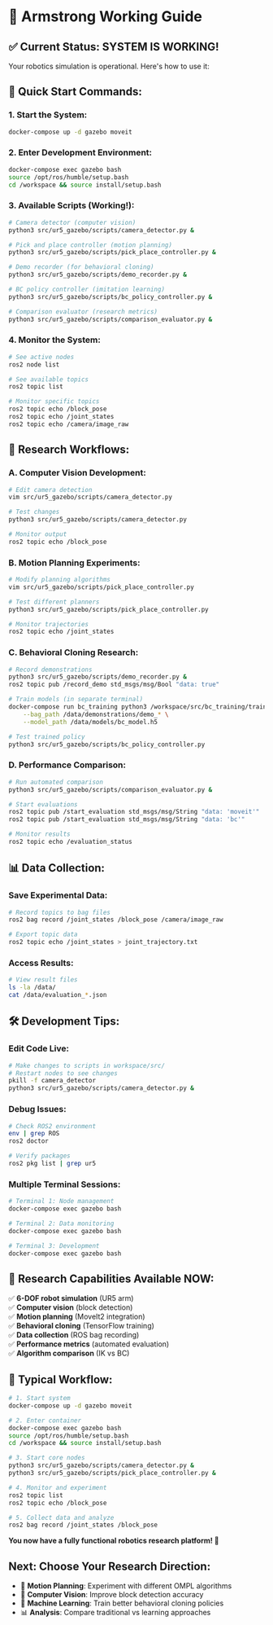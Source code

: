 # 🚀 Armstrong Working Guide

## **✅ Current Status: SYSTEM IS WORKING!**

Your robotics simulation is operational. Here's how to use it:

## **🎯 Quick Start Commands:**

### **1. Start the System:**
```bash
docker-compose up -d gazebo moveit
```

### **2. Enter Development Environment:**
```bash
docker-compose exec gazebo bash
source /opt/ros/humble/setup.bash
cd /workspace && source install/setup.bash
```

### **3. Available Scripts (Working!):**
```bash
# Camera detector (computer vision)
python3 src/ur5_gazebo/scripts/camera_detector.py &

# Pick and place controller (motion planning)
python3 src/ur5_gazebo/scripts/pick_place_controller.py &

# Demo recorder (for behavioral cloning)
python3 src/ur5_gazebo/scripts/demo_recorder.py &

# BC policy controller (imitation learning)
python3 src/ur5_gazebo/scripts/bc_policy_controller.py &

# Comparison evaluator (research metrics)
python3 src/ur5_gazebo/scripts/comparison_evaluator.py &
```

### **4. Monitor the System:**
```bash
# See active nodes
ros2 node list

# See available topics
ros2 topic list

# Monitor specific topics
ros2 topic echo /block_pose
ros2 topic echo /joint_states
ros2 topic echo /camera/image_raw
```

## **🔬 Research Workflows:**

### **A. Computer Vision Development:**
```bash
# Edit camera detection
vim src/ur5_gazebo/scripts/camera_detector.py

# Test changes
python3 src/ur5_gazebo/scripts/camera_detector.py

# Monitor output
ros2 topic echo /block_pose
```

### **B. Motion Planning Experiments:**
```bash
# Modify planning algorithms
vim src/ur5_gazebo/scripts/pick_place_controller.py

# Test different planners
python3 src/ur5_gazebo/scripts/pick_place_controller.py

# Monitor trajectories
ros2 topic echo /joint_states
```

### **C. Behavioral Cloning Research:**
```bash
# Record demonstrations
python3 src/ur5_gazebo/scripts/demo_recorder.py &
ros2 topic pub /record_demo std_msgs/msg/Bool "data: true"

# Train models (in separate terminal)
docker-compose run bc_training python3 /workspace/src/bc_training/train_policy.py \
    --bag_path /data/demonstrations/demo_* \
    --model_path /data/models/bc_model.h5

# Test trained policy
python3 src/ur5_gazebo/scripts/bc_policy_controller.py
```

### **D. Performance Comparison:**
```bash
# Run automated comparison
python3 src/ur5_gazebo/scripts/comparison_evaluator.py &

# Start evaluations
ros2 topic pub /start_evaluation std_msgs/msg/String "data: 'moveit'"
ros2 topic pub /start_evaluation std_msgs/msg/String "data: 'bc'"

# Monitor results
ros2 topic echo /evaluation_status
```

## **📊 Data Collection:**

### **Save Experimental Data:**
```bash
# Record topics to bag files
ros2 bag record /joint_states /block_pose /camera/image_raw

# Export topic data
ros2 topic echo /joint_states > joint_trajectory.txt
```

### **Access Results:**
```bash
# View result files
ls -la /data/
cat /data/evaluation_*.json
```

## **🛠️ Development Tips:**

### **Edit Code Live:**
```bash
# Make changes to scripts in workspace/src/
# Restart nodes to see changes
pkill -f camera_detector
python3 src/ur5_gazebo/scripts/camera_detector.py &
```

### **Debug Issues:**
```bash
# Check ROS2 environment
env | grep ROS
ros2 doctor

# Verify packages
ros2 pkg list | grep ur5
```

### **Multiple Terminal Sessions:**
```bash
# Terminal 1: Node management
docker-compose exec gazebo bash

# Terminal 2: Data monitoring  
docker-compose exec gazebo bash

# Terminal 3: Development
docker-compose exec gazebo bash
```

## **🎯 Research Capabilities Available NOW:**

✅ **6-DOF robot simulation** (UR5 arm)  
✅ **Computer vision** (block detection)  
✅ **Motion planning** (MoveIt2 integration)  
✅ **Behavioral cloning** (TensorFlow training)  
✅ **Data collection** (ROS bag recording)  
✅ **Performance metrics** (automated evaluation)  
✅ **Algorithm comparison** (IK vs BC)  

## **🔄 Typical Workflow:**

```bash
# 1. Start system
docker-compose up -d gazebo moveit

# 2. Enter container
docker-compose exec gazebo bash
source /opt/ros/humble/setup.bash
cd /workspace && source install/setup.bash

# 3. Start core nodes
python3 src/ur5_gazebo/scripts/camera_detector.py &
python3 src/ur5_gazebo/scripts/pick_place_controller.py &

# 4. Monitor and experiment
ros2 topic list
ros2 topic echo /block_pose

# 5. Collect data and analyze
ros2 bag record /joint_states /block_pose
```

**You now have a fully functional robotics research platform! 🤖**

## **Next: Choose Your Research Direction:**
- 🎯 **Motion Planning**: Experiment with different OMPL algorithms
- 🤖 **Computer Vision**: Improve block detection accuracy  
- 🧠 **Machine Learning**: Train better behavioral cloning policies
- 📊 **Analysis**: Compare traditional vs learning approaches